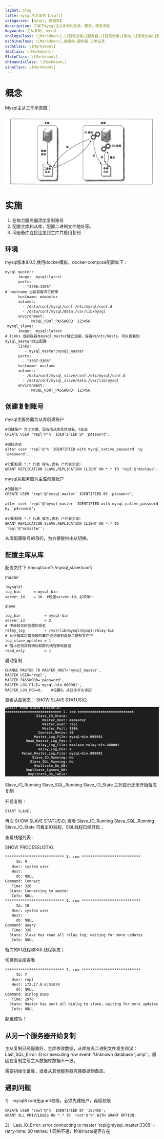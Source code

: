 ```yaml
---
layout: blog
title: mysql主从复制【draft】
categories: [mysql, 数据库]
description: 了解下mysql主从复制的背景，概念，使用流程
keywords: 主从复制, mysql
cnblogsClass: \[Markdown\],\[随笔分类\]服务器,\[随笔分类\]架构,\[随笔分类\]数据库
oschinaClass: \[Markdown\],数据库,服务器,日常记录
csdnClass: \[Markdown\]
163Class: \[Markdown\]
51ctoClass: \[Markdown\]
chinaunixClass: \[Markdown\]
sinaClass: \[Markdown\]
---
```


# 概念
Mysql主从工作示意图：

![image](https://raw.githubusercontent.com/WalkingSun/WindBlog/gh-pages/images/blog/WX20190308-150553@2x.png)


# 实施
1. 在每台服务器添加复制账号
2. 配置主库和从库，配置二进制文件地址等。
3. 同志备库连接连接到主库并启用复制

## 环境
mysql版本8.0.5,使用docker模拟，docker-compose配置如下：

```
mysql_master:
      image:  mysql:latest
      ports:
        - "3306:3306"
# hostname 当前容器内可使用        
      hostname: msmaster
      volumes:
        - /data/conf/mysql/conf:/etc/mysql/conf.d
        - /data/conf/mysql/data:/var/lib/mysql
      environment:
            MYSQL_ROOT_PASSWORD: 123456
 mysql_slave:
      image:  mysql:latest
# links 当前容器与mysql_master建立连接，容器内/etc/hosts，可以查看到mysql_master的ip配置
      links:
         - mysql_master:mysql_master
      ports:
        - "3307:3306"
      hostname: msslave
      volumes:
        - /data/conf/mysql_slave/conf:/etc/mysql/conf.d
        - /data/conf/mysql_slave/data:/var/lib/mysql
      environment:
            MYSQL_ROOT_PASSWORD: 123456

```


## 创建复制账号 
mysql主服务器为从库创建账户

```
#创建账户 为了方便，没有填从库具体域名，%任意
CREATE USER 'repl'@'%' IDENTIFIED BY 'p4ssword';

#编码方式
alter user 'repl'@'%' IDENTIFIED with mysql_native_password  by 'p4ssword';

#分配权限 *.* 代表 库名.表名（*代表全部）
GRANT REPLICATION SLAVE,REPLICATION CLIENT ON *.* TO 'repl'@'msslave';

```

mysql从服务器为主库创建账户

```
#创建账户
CREATE USER 'repl'@'mysql_master' IDENTIFIED BY 'p4ssword';

alter user 'repl'@'mysql_master' IDENTIFIED with mysql_native_password  by 'p4ssword';

#分配权限 *.* 代表 库名.表名（*代表全部）
GRANT REPLICATION SLAVE,REPLICATION CLIENT ON *.* TO 'repl'@'msmaster';

```

从库配置账号的目的，为方便提供主从切换。

## 配置主库从库
配置文件下 /mysql/conf/ /mysql_slave/conf/

master
```
[mysqld]
log_bin      = mysql-bin
server_id    = 10  #设置server-id，必须唯一
```


slave
```
log_bin           = mysql-bin
server_id         = 2
# 中继日志的位置和命名
relay_log         = /var/lib/mysql/mysql-relay-bin
# 允许备库将其重放的事件也记录到自身二进制文件中
log_slave_updates = 1
# 阻止任何没有特权权限的线程修改数据
read_only         = 1
```


启动复制
```
CHANGE MASTER TO MASTER_HOST='mysql_master',
MASTER_USER='repl',
MASTER_PASSWORD='p4ssword',
MASTER_LOG_FILE='mysql-bin.000001',
MASTER_LOG_POS=0;    #设置0，从日志开头读起

```

查看从库状态：
SHOW SLAVE STATUS\G;

![image](https://raw.githubusercontent.com/WalkingSun/WindBlog/gh-pages/images/blog/WX20190307-160133@2x.png)


Slave_IO_Running Slave_SQL_Running Slave_IO_State 三列显示还未开始备库复制


开启复制：
```
START SLAVE;
```

再次 SHOW SLAVE STATUS\G; 查看 Slave_IO_Running Slave_SQL_Running Slave_IO_State 可看出IO线程、SQL线程已经开启；


查看线程列表：

SHOW PROCESSLIST\G;

```shell
*************************** 3. row ***************************
     Id: 9
   User: system user
   Host: 
     db: NULL
Command: Connect
   Time: 328
  State: Connecting to master
   Info: NULL
*************************** 4. row ***************************
     Id: 10
   User: system user
   Host: 
     db: NULL
Command: Query
   Time: 328
  State: Slave has read all relay log; waiting for more updates
   Info: NULL
```
备库的IO线程和SQL线程状态；

切换到主库查看
```
*************************** 2. row ***************************
     Id: 7
   User: repl
   Host: 172.17.0.6:51074
     db: NULL
Command: Binlog Dump
   Time: 2978
  State: Master has sent all binlog to slave; waiting for more updates
   Info: NULL
```

配置成功！

## 从另一个服务器开始复制
主从复制已经配置好，主库修改数据，从库拉去二进制文件发生错误： Last_SQL_Error: Error executing row event: 'Unknown database 'jump''，原因在复制之前主从数据库数据不一致。

需要初始化备库，或者从其他服务器克隆数据到备库。




## 遇到问题
1） mysql8 root无grant权限，必须先建账户，再赋权限

```
CREATE USER 'root'@'%' IDENTIFIED BY '123456';
GRANT ALL PRIVILEGES ON *.* TO 'root'@'%' WITH GRANT OPTION;
```
2） Last_IO_Error: error connecting to master 'repl@mysql_master:3306' - retry-time: 60  retries: 1
网络不通，检查hosts是否存在

